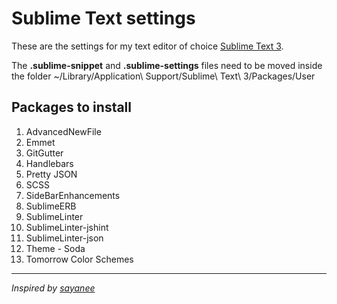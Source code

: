# Sublime Text settings

These are the settings for my text editor of choice [Sublime Text 3](http://www.sublimetext.com/).

The **.sublime-snippet** and **.sublime-settings** files need to be moved inside the folder
    ~/Library/Application\ Support/Sublime\ Text\ 3/Packages/User

## Packages to install

1. AdvancedNewFile
2. Emmet
3. GitGutter
4. Handlebars
5. Pretty JSON
6. SCSS
7. SideBarEnhancements
8. SublimeERB
9. SublimeLinter
10. SublimeLinter-jshint
11. SublimeLinter-json
12. Theme - Soda
13. Tomorrow Color Schemes


***


*Inspired by [sayanee](https://github.com/sayanee/sublime-text-settings)*